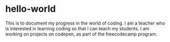# hello-world
This is to document my progress in the world of coding.
I am a teacher who is interested in learning coding so that I can teach my students. I am working on projects on codepen, as part of the freecodecamp program. 
